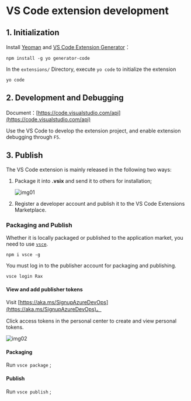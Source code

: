 # VS Code extension development

## 1. Initialization

Install [Yeoman](http://yeoman.io/) and [VS Code Extension Generator](https://www.npmjs.com/package/generator-code)：

```shell
npm install -g yo generator-code
```

In the `extensions/` Directory, execute `yo code` to initialize the extension

```shell
yo code
```

## 2. Development and Debugging

Document：[https://code.visualstudio.com/api](https://code.visualstudio.com/api)

Use the VS Code to develop the extension project, and enable extension debugging through `F5`.

## 3. Publish

The VS Code extension is mainly released in the following two ways:

1. Package it into **.vsix** and send it to others for installation;

	![img01](https://img.alicdn.com/tfs/TB1ZtcQsX67gK0jSZPfXXahhFXa-506-342.png)

2. Register a developer account and publish it to the VS Code Extensions Marketplace.

### Packaging and Publish

Whether it is locally packaged or published to the application market, you need to use [`vsce`](https://www.npmjs.com/package/vsce).

```shell
npm i vsce -g
```

You must log in to the publisher account for packaging and publishing.

```shell
vsce login Rax
```

#### View and add publisher tokens

Visit [https://aka.ms/SignupAzureDevOps](https://aka.ms/SignupAzureDevOps)。

Click access tokens in the personal center to create and view personal tokens.

![img02](https://img.alicdn.com/tfs/TB12K4osuT2gK0jSZFvXXXnFXXa-1500-862.png)

#### Packaging

Run `vsce package` ;

#### Publish

Run `vsce publish` ;

